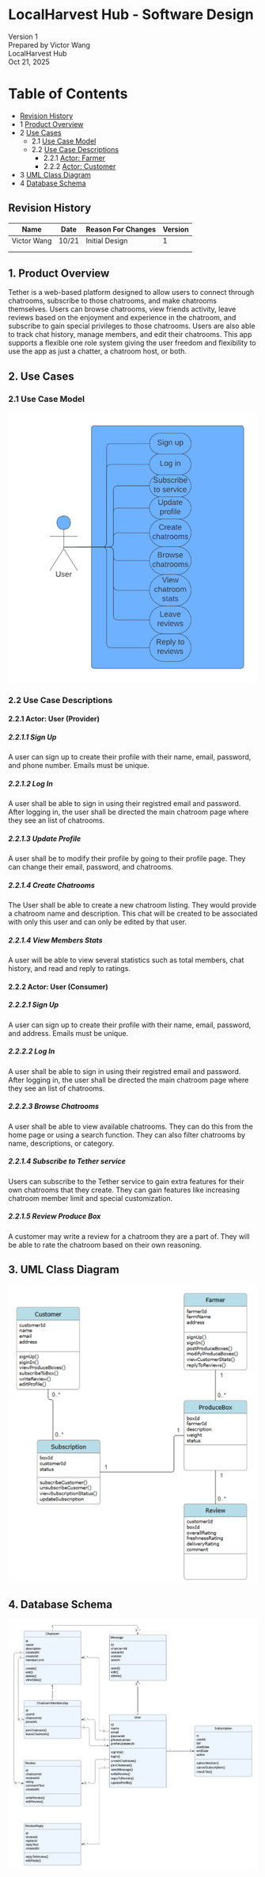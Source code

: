 # LocalHarvest Hub - Software Design 

Version 1  
Prepared by Victor Wang\
LocalHarvest Hub\
Oct 21, 2025

Table of Contents
=================
* [Revision History](#revision-history)
* 1 [Product Overview](#1-product-overview)
* 2 [Use Cases](#2-use-cases)
  * 2.1 [Use Case Model](#21-use-case-model)
  * 2.2 [Use Case Descriptions](#22-use-case-descriptions)
    * 2.2.1 [Actor: Farmer](#221-actor-farmer)
    * 2.2.2 [Actor: Customer](#222-actor-customer) 
* 3 [UML Class Diagram](#3-uml-class-diagram)
* 4 [Database Schema](#4-database-schema)

## Revision History
| Name | Date    | Reason For Changes  | Version   |
| ---- | ------- | ------------------- | --------- |
|  Victor Wang  |10/21     | Initial Design      |    1      |
|      |         |                     |           |
|      |         |                     |           |

## 1. Product Overview
Tether is a web-based platform designed to allow users to connect through chatrooms, subscribe to those chatrooms, and make chatrooms themselves. Users can browse chatrooms, view friends activity, 
leave reviews based on the enjoyment and experience in the chatroom, and subscribe to gain special privileges to those chatrooms. Users are also able to track chat history, manage members, 
and edit their chatrooms. This app supports a flexible one role system giving the user freedom and flexibility to use the app as just a chatter, a chatroom host, or both.


## 2. Use Cases
### 2.1 Use Case Model
![Use Case Model](https://github.com/vwang99/f25-team4/blob/main/doc/Object%20Oriented%20Design/usecase.png)

### 2.2 Use Case Descriptions

#### 2.2.1 Actor: User (Provider)
##### 2.2.1.1 Sign Up
A user can sign up to create their profile with their name, email, password, and phone number. Emails must be unique.
##### 2.2.1.2 Log In
A user shall be able to sign in using their registred email and password. After logging in, the user shall be directed the main chatroom page  where they see an list of chatrooms.
##### 2.2.1.3 Update Profile
A user shall be to modify their profile by going to their profile page. They can change their email, password, and chatrooms.
##### 2.2.1.4 Create Chatrooms
The User shall be able to create a new chatroom listing. They would provide a chatroom name and description. This chat will be created to be associated with only this user and can only be edited by that user.
##### 2.2.1.4 View Members Stats
A user will be able to view several statistics such as total members, chat history, and read and reply to ratings.

#### 2.2.2 Actor: User (Consumer)
##### 2.2.2.1 Sign Up
A user can sign up to create their profile with their name, email, password, and address. Emails must be unique.
##### 2.2.2.2 Log In
A user shall be able to sign in using their registred email and password. After logging in, the user shall be directed the main chatroom page  where they see an list of chatrooms.
##### 2.2.2.3 Browse Chatrooms
A user shall be able to view available chatrooms. They can do this from the home page or using a search function. They can also filter chatrooms by name, descriptions, or category.
##### 2.2.1.4 Subscribe to Tether service
Users can subscribe to the Tether service to gain extra features for their own chatrooms that they create. They can gain features like increasing chatroom member limit and special customization.
##### 2.2.1.5 Review Produce Box
A customer may write a review for a chatroom they are a part of. They will be able to rate the chatroom based on their own reasoning.

## 3. UML Class Diagram
![UML Class Diagram](https://github.com/csc340-uncg/f25-team0/blob/main/doc/Object-Oriented-Design/class-diagram.png)
## 4. Database Schema
![UML Class Diagram](https://github.com/vwang99/f25-team4/blob/main/doc/Object%20Oriented%20Design/classdiagram.png)
